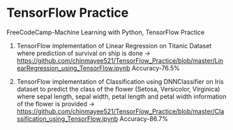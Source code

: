 # TensorFlow Practice
FreeCodeCamp-Machine Learning with Python, TensorFlow Practice 

1) TensorFlow implementation of Linear Regression on Titanic Dataset where prediction of survival on ship is done -> https://github.com/chinmayee521/TensorFlow_Practice/blob/master/LinearRegression_using_TensorFlow.ipynb
Accuracy-76.5%

2) TensorFlow implementation of Classification using DNNClassifier on Iris dataset to predict the class of the flower (Setosa, Versicolor, Virginica) where sepal length, sepal width, petal length and petal width information of the flower is provided -> https://github.com/chinmayee521/TensorFlow_Practice/blob/master/Classification_using_TensorFlow.ipynb
Accuracy-86.7%

